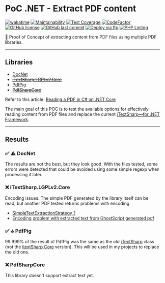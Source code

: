 # PoC .NET - Extract PDF content

[![wakatime](https://wakatime.com/badge/github/GuilhermeStracini/POC-dotnet-ExtractPdfContent.svg)](https://wakatime.com/badge/github/GuilhermeStracini/POC-dotnet-ExtractPdfContent)
[![Maintainability](https://api.codeclimate.com/v1/badges/0473f6981139c13f8820/maintainability)](https://codeclimate.com/github/GuilhermeStracini/POC-dotnet-ExtractPdfContent/maintainability)
[![Test Coverage](https://api.codeclimate.com/v1/badges/0473f6981139c13f8820/test_coverage)](https://codeclimate.com/github/GuilhermeStracini/POC-dotnet-ExtractPdfContent/test_coverage)
[![CodeFactor](https://www.codefactor.io/repository/github/GuilhermeStracini/POC-dotnet-ExtractPdfContent/badge)](https://www.codefactor.io/repository/github/GuilhermeStracini/POC-dotnet-ExtractPdfContent)
[![GitHub license](https://img.shields.io/github/license/GuilhermeStracini/POC-dotnet-ExtractPdfContent)](https://github.com/GuilhermeStracini/POC-dotnet-ExtractPdfContent)
[![GitHub last commit](https://img.shields.io/github/last-commit/GuilhermeStracini/POC-dotnet-ExtractPdfContent)](https://github.com/GuilhermeStracini/POC-dotnet-ExtractPdfContent)
[![Deploy via ftp](https://github.com/GuilhermeStracini/POC-dotnet-ExtractPdfContent/actions/workflows/build.yml/badge.svg)](https://github.com/GuilhermeStracini/POC-dotnet-ExtractPdfContent/actions/workflows/build.yml)
[![PHP Linting](https://github.com/GuilhermeStracini/POC-dotnet-ExtractPdfContent/actions/workflows/linter.yml/badge.svg)](https://github.com/GuilhermeStracini/POC-dotnet-ExtractPdfContent/actions/workflows/linter.yml)

🔬 Proof of Concept of extracting content from PDF files using multiple PDF libraries.

---

## Libraries

- [DocNet](https://github.com/GowenGit/docnet)
- ~~[iTextSharp.LGPLv2.Core](https://github.com/VahidN/iTextSharp.LGPLv2.Core)~~
- [PdfPig](https://github.com/UglyToad/PdfPig/)
- ~~[PdfSharpCore](https://github.com/ststeiger/PdfSharpCore)~~

Refer to this article: [Reading a PDF in C# on .NET Core](https://dev.to/eliotjones/reading-a-pdf-in-c-on-net-core-43ef)

The main goal of this POC is to test the available options for effectively reading content from PDF files and replace the current [iTextSharp—for .NET Framework](https://www.nuget.org/packages/iTextSharp).

---

## Results

### ✅ ⚠️ DocNet

The results are not the best, but they look good.
With the files tested, some errors were detected that could be avoided using some simple regexp when processing it later.


### ❌ iTextSharp.LGPLv2.Core

Encoding issues.
The simple PDF generated by the library itself can be read, but another PDF tested returns problems with encoding.

- [SimpleTextExtractionStrategy ?](https://github.com/VahidN/iTextSharp.LGPLv2.Core/issues/7)
- [Encoding problem with extracted text from GhostScript generated pdf](https://github.com/VahidN/iTextSharp.LGPLv2.Core/issues/42)

### ✅ 🔝 PdfPig

99.999% of the result of PdfPig was the same as the old [iTextSharp](https://www.nuget.org/packages/iTextSharp) class (not the [itextSharp Core](https://www.nuget.org/packages/iTextSharp.LGPLv2.Core/) version).
This will be used in my projects to replace the old one.

### ❌ PdfSharpCore

 This library doesn't support extract text yet.
